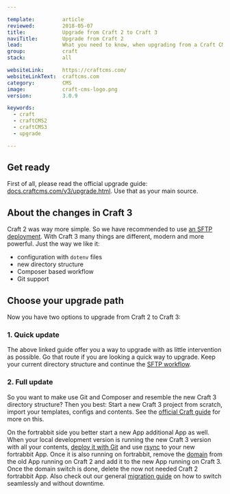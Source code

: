 ```yaml
---

template:         article
reviewed:         2018-05-07
title:            Upgrade from Craft 2 to Craft 3
naviTitle:        Upgrade from Craft 2
lead:             What you need to know, when upgrading from a Craft CMS 2 installation to Craft CMS 3 here on fortrabbit. 
group:            craft
stack:            all

websiteLink:      https://craftcms.com/
websiteLinkText:  craftcms.com
category:         CMS
image:            craft-cms-logo.png
version:          3.0.9

keywords:
  - craft
  - craftCMS2
  - craftCMS3
  - upgrade

---
```



## Get ready

First of all, please read the official upgrade guide: [docs.craftcms.com/v3/upgrade.html](https://docs.craftcms.com/v3/upgrade.html). Use that as your main source.

## About the changes in Craft 3

Craft 2 was way more simple. So we have recommended to use [an SFTP deployment](/install-craft-2-uni). With Craft 3 many things are different, modern and more powerful. Just the way we like it:

* configuration with `dotenv` files
* new directory structure
* Composer based workflow
* Git support

## Choose your upgrade path

Now you have two options to upgrade from Craft 2 to Craft 3:

### 1. Quick update

The above linked guide offer you a way to upgrade with as little intervention as possible. Go that route if you are looking a quick way to upgrade. Keep your current directory structure and continue the [SFTP workflow](/craft-3-upload-sftp). 

### 2. Full update

So you want to make use Git and Composer and resemble the new Craft 3 directory structure? Then you best: Start a new Craft 3 project from scratch, import your templates, configs and contents. See the [official Craft guide](https://docs.craftcms.com/v3/upgrade.html#if-you-want-your-directory-structure-to-resemble-a-new-craft-3-project) for more on this.

On the fortrabbit side you better start a new App additional App as well. When your local development version is running the new Craft 3 version with all your contents, [deploy it with Git]() and use [rsync](craft-3-deploy-with-git-uni) to your new fortrabbit App. Once it is also running on fortrabbit, remove the [domain](/domains) from the old App running on Craft 2 and add it to the new App running on Craft 3. Once the domain switch is done, delete the now not needed Craft 2 fortrabbit App. Also check out our general [migration guide](/migrating) on how to switch seamlessly and without downtime.